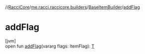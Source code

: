 //[RacciCore](../../../index.md)/[me.racci.raccicore.builders](../index.md)/[BaseItemBuilder](index.md)/[addFlag](add-flag.md)

# addFlag

[jvm]\
open fun [addFlag](add-flag.md)(vararg flags: ItemFlag): [T](index.md)

